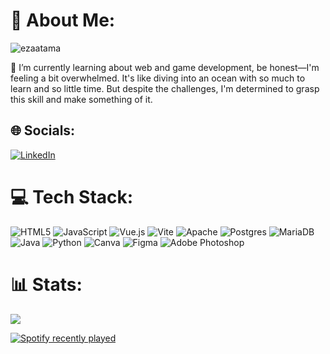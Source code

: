 # 💫 About Me:
<img src="https://komarev.com/ghpvc/?username=KangJ0n0&label=Profile%20Views&color=42b883&style=flat" alt="ezaatama" />
</p>

🌱 I’m currently learning about web and game development, be honest—I'm feeling a bit overwhelmed. It's like diving into an ocean with so much to learn and so little time. But despite the challenges, I'm determined to grasp this skill and make something of it.

## 🌐 Socials:

[![LinkedIn](https://img.shields.io/badge/LinkedIn-%230077B5.svg?logo=linkedin&logoColor=white)](https://www.linkedin.com/in/afiftha-ravi-b8bb81248/)

# 💻 Tech Stack:

![HTML5](https://img.shields.io/badge/html5-%23E34F26.svg?style=for-the-badge&logo=html5&logoColor=white) ![JavaScript](https://img.shields.io/badge/javascript-%23323330.svg?style=for-the-badge&logo=javascript&logoColor=%23F7DF1E) ![Vue.js](https://img.shields.io/badge/vue.js-%2335495e.svg?style=for-the-badge&logo=vuedotjs&logoColor=%234FC08D) ![Vite](https://img.shields.io/badge/vite-%23646CFF.svg?style=for-the-badge&logo=vite&logoColor=white) ![Apache](https://img.shields.io/badge/apache-%23D42029.svg?style=for-the-badge&logo=apache&logoColor=white) ![Postgres](https://img.shields.io/badge/postgres-%23316192.svg?style=for-the-badge&logo=postgresql&logoColor=white) ![MariaDB](https://img.shields.io/badge/MariaDB-003545?style=for-the-badge&logo=mariadb&logoColor=white) ![Java](https://img.shields.io/badge/java-%23ED8B00.svg?style=for-the-badge&logo=openjdk&logoColor=white) ![Python](https://img.shields.io/badge/python-3670A0?style=for-the-badge&logo=python&logoColor=ffdd54) ![Canva](https://img.shields.io/badge/Canva-%2300C4CC.svg?style=for-the-badge&logo=Canva&logoColor=white) ![Figma](https://img.shields.io/badge/figma-%23F24E1E.svg?style=for-the-badge&logo=figma&logoColor=white) ![Adobe Photoshop](https://img.shields.io/badge/adobe%20photoshop-%2331A8FF.svg?style=for-the-badge&logo=adobe%20photoshop&logoColor=white)

# 📊 Stats:

![](https://github-readme-stats.vercel.app/api/top-langs/?username=KangJ0n0&theme=vue-dark&hide_border=false&include_all_commits=false&count_private=false&layout=compact)

[![Spotify recently played](https://spotify-recently-played-readme.vercel.app/api?user=q5tj58h7c64exn0by2lvru9qj&width=800)](https://open.spotify.com/user/q5tj58h7c64exn0by2lvru9qj)
